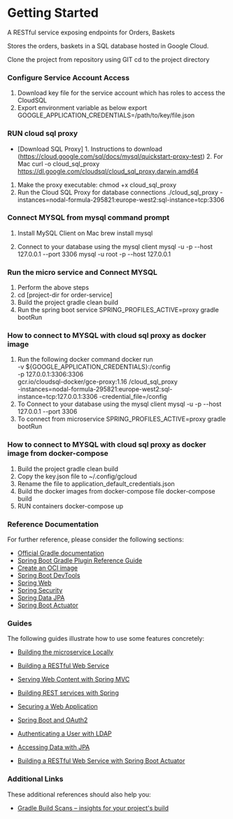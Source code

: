 # Getting Started

A RESTful service exposing endpoints for Orders, Baskets

Stores the orders, baskets in a SQL database hosted in Google Cloud.

Clone the project from repository using GIT
cd to the project directory

### Configure Service Account Access
1. Download key file for the service account which has roles to access the CloudSQL
2. Export environment variable as below
        export GOOGLE_APPLICATION_CREDENTIALS=/path/to/key/file.json

### RUN cloud sql proxy

- [Download SQL Proxy]
        1. Instructions to download (https://cloud.google.com/sql/docs/mysql/quickstart-proxy-test)
        2. For Mac
         curl -o cloud_sql_proxy https://dl.google.com/cloudsql/cloud_sql_proxy.darwin.amd64
        

1.  Make the proxy executable:
    chmod +x cloud_sql_proxy
2.  Run the Cloud SQL Proxy for database connections
    ./cloud_sql_proxy -instances=nodal-formula-295821:europe-west2:sql-instance=tcp:3306

### Connect MYSQL from mysql command prompt
1. Install MySQL Client on Mac
        brew install mysql
   
1.  Connect to your database using the mysql client
    mysql -u <USERNAME> -p --host 127.0.0.1 --port 3306
    mysql -u root -p --host 127.0.0.1 

### Run the micro service and Connect MYSQL 
1. Perform the above steps
2. cd [project-dir for order-service]
3. Build the project
        gradle clean build
4. Run the spring boot service
        SPRING_PROFILES_ACTIVE=proxy gradle bootRun

### How to connect to MYSQL with cloud sql proxy as docker image

1. Run the following docker command
        docker run  \
        -v ${GOOGLE_APPLICATION_CREDENTIALS}:/config \
        -p 127.0.0.1:3306:3306 \
        gcr.io/cloudsql-docker/gce-proxy:1.16 /cloud_sql_proxy \
        -instances=nodal-formula-295821:europe-west2:sql-instance=tcp:127.0.0.1:3306 -credential_file=/config
2. To Connect to your database using the mysql client
        mysql -u <USERNAME> -p --host 127.0.0.1 --port 3306
3. To connect from microservice
        SPRING_PROFILES_ACTIVE=proxy gradle bootRun

### How to connect to MYSQL with cloud sql proxy as docker image from docker-compose

1. Build the project
        gradle clean build
2. Copy the key.json file to ~/.config/gcloud
3. Rename the file to application_default_credentials.json
4. Build the docker images from docker-compose file
        docker-compose build
3. RUN containers
        docker-compose up

### Reference Documentation

For further reference, please consider the following sections:

- [Official Gradle documentation](https://docs.gradle.org)
- [Spring Boot Gradle Plugin Reference Guide](https://docs.spring.io/spring-boot/docs/2.4.0/gradle-plugin/reference/html/)
- [Create an OCI image](https://docs.spring.io/spring-boot/docs/2.4.0/gradle-plugin/reference/html/#build-image)
- [Spring Boot DevTools](https://docs.spring.io/spring-boot/docs/2.4.0/reference/htmlsingle/#using-boot-devtools)
- [Spring Web](https://docs.spring.io/spring-boot/docs/2.4.0/reference/htmlsingle/#boot-features-developing-web-applications)
- [Spring Security](https://docs.spring.io/spring-boot/docs/2.4.0/reference/htmlsingle/#boot-features-security)
- [Spring Data JPA](https://docs.spring.io/spring-boot/docs/2.4.0/reference/htmlsingle/#boot-features-jpa-and-spring-data)
- [Spring Boot Actuator](https://docs.spring.io/spring-boot/docs/2.4.0/reference/htmlsingle/#production-ready)

### Guides

The following guides illustrate how to use some features concretely:

- [Building the microservice Locally]()

- [Building a RESTful Web Service](https://spring.io/guides/gs/rest-service/)
- [Serving Web Content with Spring MVC](https://spring.io/guides/gs/serving-web-content/)
- [Building REST services with Spring](https://spring.io/guides/tutorials/bookmarks/)
- [Securing a Web Application](https://spring.io/guides/gs/securing-web/)
- [Spring Boot and OAuth2](https://spring.io/guides/tutorials/spring-boot-oauth2/)
- [Authenticating a User with LDAP](https://spring.io/guides/gs/authenticating-ldap/)
- [Accessing Data with JPA](https://spring.io/guides/gs/accessing-data-jpa/)
- [Building a RESTful Web Service with Spring Boot Actuator](https://spring.io/guides/gs/actuator-service/)

### Additional Links

These additional references should also help you:

- [Gradle Build Scans – insights for your project's build](https://scans.gradle.com#gradle)
